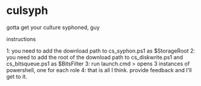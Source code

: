 # culsyph
gotta get your culture syphoned, guy

instructions

1: you need to add the download path to cs_syphon.ps1 as $StorageRoot 
2: you need to add the root of the download path to cs_diskwrite.ps1 and cs_bitsqueue.ps1 as $BitsFilter
3: run launch.cmd > opens 3 instances of powershell, one for each role
4: that is all I think.  provide feedback and I'll get to it.

